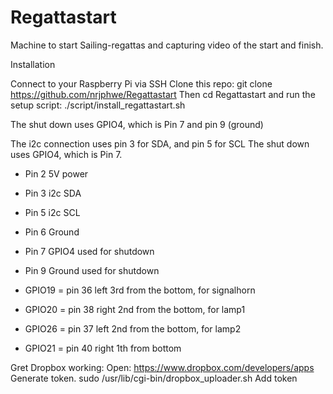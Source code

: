 # Regattastart
Machine to start Sailing-regattas and capturing video of the start and finish.


Installation

Connect to your Raspberry Pi via SSH
Clone this repo: git clone https://github.com/nrjphwe/Regattastart
Then cd Regattastart 
and run the setup script: ./script/install_regattastart.sh


The shut down uses GPIO4, which is Pin 7 and pin 9 (ground)

The i2c connection uses pin 3 for SDA, and pin 5 for SCL
The shut down uses GPIO4, which is Pin 7.

- Pin 2 5V power
- Pin 3 i2c SDA
- Pin 5 i2c SCL
- Pin 6 Ground
- Pin 7 GPIO4 used for shutdown
- Pin 9 Ground used for shutdown

- GPIO19 = pin 36 left 3rd from the bottom, for signalhorn
- GPIO20 = pin 38 right 2nd from the bottom, for lamp1
- GPIO26 = pin 37 left 2nd from the bottom, for lamp2
- GPIO21 = pin 40 right 1th from bottom

Gret Dropbox working:
Open: https://www.dropbox.com/developers/apps
Generate token.
sudo /usr/lib/cgi-bin/dropbox_uploader.sh
Add token
